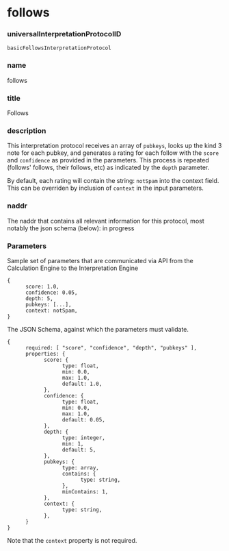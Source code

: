 follows
=====

### universalInterpretationProtocolID

`basicFollowsInterpretationProtocol`

### name

follows

### title

Follows

### description

This interpretation protocol receives an array of `pubkeys`, looks up the kind 3 note for each pubkey, and generates a rating for each follow with the `score` and `confidence` as provided in the parameters. This process is repeated (follows' follows, their follows, etc) as indicated by the `depth` parameter.

By default, each rating will contain the string: `notSpam` into the context field. This can be overriden by inclusion of `context` in the input parameters.

### naddr

The naddr that contains all relevant information for this protocol, most notably the json schema (below): in progress

### Parameters

Sample set of parameters that are communicated via API from the Calculation Engine to the Interpretation Engine

```
{
      score: 1.0,
      confidence: 0.05,
      depth: 5,
      pubkeys: [...],
      context: notSpam,
}
```

The JSON Schema, against which the parameters must validate.

```
{
      required: [ "score", "confidence", "depth", "pubkeys" ],
      properties: {
            score: {
                  type: float,
                  min: 0.0,
                  max: 1.0,
                  default: 1.0,
            },
            confidence: {
                  type: float,
                  min: 0.0,
                  max: 1.0,
                  default: 0.05,
            },
            depth: {
                  type: integer,
                  min: 1,
                  default: 5,
            },
            pubkeys: {
                  type: array,
                  contains: {
                        type: string,
                  },
                  minContains: 1,
            },
            context: {
                  type: string,
            },
      }
}
```

Note that the `context` property is not required.

